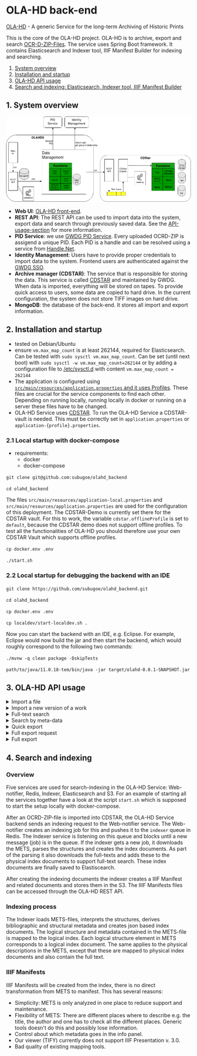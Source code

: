 OLA-HD back-end
===============

[OLA-HD](https://ocr-d.de/en/phase3#ola-hd-service--a-generic-service-for-long-term-archiving-of-historical-prints) - A generic Service for the long-term Archiving of Historic Prints

This is the core of the OLA-HD project. OLA-HD is to archive, export and search [OCR-D-ZIP-Files](https://ocr-d.de/en/spec/ocrd_zip). The service uses Spring Boot framework. It contains Elasticsearch and Indexer tool, IIIF Manifest Builder for indexing and searching.

1. [System overview](#1-system-overview)
2. [Installation and startup](#2-installation-and-startup)
3. [OLA-HD API usage](#3-ola-hd-api-usage)
4. [Search and indexing: Elasticsearch, Indexer tool, IIIF Manifest Builder](#4-search-and-indexing-elasticsearch-indexer-tool-iiif-manifest-builder)


1\. System overview
-------------------

![olahd_architecture_overview](olahd_architecture.png "OLA-HD Architecture")

* **Web UI**: [OLA-HD front-end](https://github.com/subugoe/olahd_user_frontend).
* **REST API**: The REST API can be used to import data into the system, export data and search
  through previously saved data. See the [API-usage-section](#3-ola-hd-api-usage) for more
  information.
* **PID Service**: we use
  [GWDG PID Service](https://www.gwdg.de/application-services/persistent-identifier-pid). Every
  uploaded OCRD-ZIP is assigend a unique PID. Each PID is a handle and can be resolved using a
  service from [Handle.Net](https://hdl.handle.net/).
* **Identity Management**: Users have to provide proper credentials to import data to the system.
  Frontend users are authenticated against the
  [GWDG SSO](https://gwdg.de/services/general-services/sso-aai/).
* **Archive manager (CDSTAR)**: The service that is responsible for storing the data. This service
  is called
  [CDSTAR](https://info.gwdg.de/dokuwiki/doku.php?id=en:services:storage_services:gwdg_cdstar:start)
  and maintained by GWDG. When data is imported, everything will be stored on tapes. To provide
  quick access to users, some data are copied to hard drive. In the current configuration, the
  system does not store TIFF images on hard drive.
* **MongoDB**: the database of the back-end. It stores all import and export information.


2\. Installation and startup
----------------------------

- tested on Debian/Ubuntu
- ensure `vm.max_map_count` is at least 262144, required for Elasticsearch. Can be tested with
  `sudo sysctl vm.max_map_count`. Can be set (until next boot) with
  `sudo sysctl -w vm.max_map_count=262144` or by adding a configuration file to
  [/etc/sysctl.d](https://man7.org/linux/man-pages/man5/sysctl.d.5.html)
  with content `vm.max_map_count = 262144`
- The application is configured using
  [`src/main/resources/application.properties` and it uses Profiles](https://spring.io/blog/2020/04/23/spring-tips-configuration).
  These files are crucial for the service components to find each other. Depending on running
  locally, running locally in docker or running on a server these files have to be changed.
- OLA-HD Service uses
  [CDSTAR](https://info.gwdg.de/dokuwiki/doku.php?id=en:services:storage_services:gwdg_cdstar:start).
  To run the OLA-HD Service a CDSTAR-vault is needed. This must be correctly set in
  `application.properties` or `application-{profile}.properties`.

### 2.1 Local startup with docker-compose
- requirements:
    - docker
    - docker-compose

`git clone git@github.com:subugoe/olahd_backend`

`cd olahd_backend`

The files `src/main/resources/application-local.properties` and
`src/main/resources/application.properties` are used for the configuration of this deployment. The
CDSTAR-Demo is currently set there for the CDSTAR vault. For this to work, the variable
`cdstar.offlineProfile` is set to `default`, because the CDSTAR demo does not support offline
profiles. To test all the functionalities of OLA-HD you should therefore use your own CDSTAR Vault
which supports offline profiles.

`cp docker.env .env`

`./start.sh`


### 2.2 Local startup for debugging the backend with an IDE
`git clone https://github.com/subugoe/olahd_backend.git`

`cd olahd_backend`

`cp docker.env .env`

`cp localdev/start-localdev.sh .`

Now you can start the backend with an IDE, e.g. Eclipse. For example, Eclipse would now build the
jar and then start the backend, which would roughly correspond to the following two commands:

`./mvnw -q clean package -DskipTests`

`path/to/java/11.0.18-tem/bin/java -jar target/olahd-0.0.1-SNAPSHOT.jar`


3\. OLA-HD API usage
--------------------
<details>
<summary>Import a file</summary>
To import a file, send a `POST` request to the `/bag` endpoint.
This endpoint does not open to public.
Therefore, authentication is needed to access it.

```
curl -X POST \
     http://your.domain.com/api/bag \
     --user <user>:<password> \
     -H 'content-type: multipart/form-data' \
     -F file=@<path-to-file>
```

In the response, a PID is returned in the `Location` header.
</details>

<details>
<summary>Import a new version of a work</summary>
To import a new version, in addition to the `.zip` file, a PID of a previous work version must be submitted as well.

```
curl -X POST \
     http://your.domain.com/api/bag \
     --user <user>:<password> \
     -H 'content-type: multipart/form-data' \
     -F file=@<path-to-file>
     -F prev=<PID-previous-version>
```

</details>

<details>
<summary>Full-text search</summary>
To perform a search, send a `GET` request to the `/search` endpoint.

```
curl -X GET http://your.domain.com/api/search?searchterm=test&fulltextsearch=true&metadatasearch=false
```

</details>

<details>
<summary>Search by meta-data</summary>
Besides full-text search, users can also search by meta-data.

```
curl -X GET http://your.domain.com/api/search?searchterm=test&fulltextsearch=false&metadatasearch=true
```

</details>

<details>
<summary>Quick export</summary>
Data stored on hard drives can be quickly and publicly exported.
To do so, send a `GET` request to the `/export` endpoint.
The `id` must be provided as a URL parameter.

```
curl -X GET http://your.domain.com/api/export?id=your-id --output export.zip
```

</details>

<details>
<summary>Full export request</summary>
To initiate the data movement process from tapes to hard drives, a full export request must be made.
In the request, the identifier of the file is specified.
Then, the archive manager will move this file from tapes to hard drives.
This process takes quite long, hours or days, depending on the real situation.
To send the request, simply send a `GET` request to the `export-request` endpoint with the `id`.

```
curl -X GET http://your.domain.com/api/export-request?id=your-id
```

</details>

<details>
<summary>Full export</summary>
After the export request was successfully fulfilled, the full export can be made.

```
curl -X GET http://your.domain.com/api/full-export?id=your-id --output export.zip
```

</details>


4\. Search and indexing
-----------------------

### Overview
Five services are used for search-indexing in the OLA-HD Service: Web-notifier, Redis, Indexer,
Elasticsearch and S3. For an example of starting all the services together have a look at the script
`start.sh` which is supposed to start the setup locally with docker-compose.

After an OCRD-ZIP-file is imported into CDSTAR, the OLA-HD Service backend sends an indexing request
to the Web-notifier service. The Web-notifier creates an indexing job for this and pushes it to the
`indexer` queue in Redis. The Indexer service is listening on this queue and blocks until a new
message (job) is in the queue. If the indexer gets a new job, it downloads the METS, parses the
structures and creates the index documents. As part of the parsing it also downloads the full-texts
and adds these to the physical index documents to support full-text search. These index documents
are finally saved to Elastiscearch.

After creating the indexing documents the indexer creates a IIIF Manifest and related documents and
stores them in the S3. The IIIF Manifests files can be accessed through the OLA-HD REST API.

### Indexing process
The Indexer loads METS-files, interprets the structures, derives bibliographic and structural
metadata and creates json based index documents. The logical structure and metadata contained in
the METS-file is mapped to the logical index. Each logical structure element in METS corresponds to
a logical index document. The same applies to the physical descriptions in the METS, except that
these are mapped to physical index documents and also contain the full text.

### IIIF Manifests
IIIF Manifests will be created from the index, there is no direct transformation from METS to
manifest. This has several reasons:
* Simplicity: METS is only analyzed in one place to reduce support and maintenance.
* Flexibility of METS: There are different places where to describe e.g. the title, the author and
  one has to check all the different places. Generic tools doesn't do this and possibly lose
  information.
* Control about which metadata goes in the info panel.
* Our viewer (TIFY) currently does not support IIIF Presentation v. 3.0.
* Bad quality of existing mapping tools.
